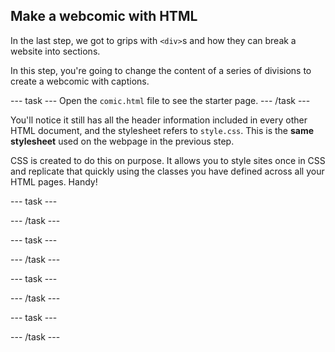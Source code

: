 ## Make a webcomic with HTML

In the last step, we got to grips with ```<div>```s and how they can break a website into sections. 

In this step, you're going to change the content of a series of divisions to create a webcomic with captions. 

--- task ---
Open the ```comic.html``` file to see the starter page.
--- /task ---

You'll notice it still has all the header information included in every other HTML document, and the stylesheet refers to ```style.css```. This is the **same stylesheet** used on the webpage in the previous step. 

CSS is created to do this on purpose. It allows you to style sites once in CSS and replicate that quickly using the classes you have defined across all your HTML pages. Handy!

--- task ---

--- /task ---

--- task ---

--- /task ---

--- task ---

--- /task ---

--- task ---

--- /task ---
